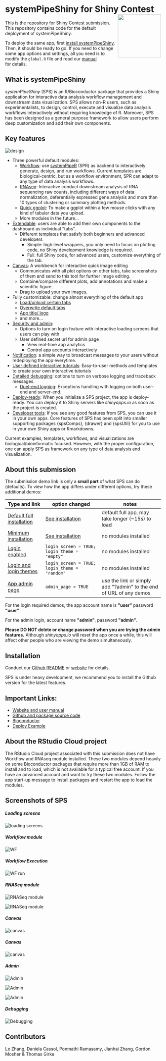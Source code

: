 # systemPipeShiny for Shiny Contest <img src="https://github.com/systemPipeR/systemPipeShiny-book/blob/master/img/sps.png?raw=true" align="right" height="139" />

This is the repository for Shiny Contest submission. This repository contains 
code for the default deployment of systemPipeShiny. 

To deploy the same app, first [install systemPipeShiny](https://systempipe.org/sps/install/).
Then, it should be ready to go. If you need to change some app options and settings, 
all you need is to modify the `global.R` file and read our [manual](https://systempipe.org/sps/)  
for details. 

## What is systemPipeShiny 
_systemPipeShiny_ (SPS) is an R/Bioconductor package that provides a Shiny 
application for interactive data analysis workflow 
management and downstream data visualization. SPS allows non-R users, 
such as experimentalists, to design, control, execute and visualize data analysis 
workflows interactively without requiring knowledge of R. Moreover, SPS has 
been designed as a general purpose framework to allow users perform deep customization 
and add their own components.

## Key features

![design](https://systempipe.org/sps/img/sps_structure.png)

- Three powerful default modules:
    - [Workflow](https://systempipe.org/sps/modules/workflow/): 
      use [systemPipeR](https://systempipe.org/sp/) (SPR) as backend to 
      interactively generate, design, and run workflows. Current templates 
      are biological-centric, but as a workflow environment, SPR can adapt to any 
      type of data analysis workflows.
    - [RNAseq](https://systempipe.org/sps/modules/rnaseq/): 
      Interactive conduct downstream analysis of RNA sequencing raw counts, including 
      different ways of data normalization, deferentially expressed gene analysis 
      and more than 10 types of clustering or summary plotting methods. 
    - [Quick ggplot](https://systempipe.org/sps/modules/ggplot/): 
      To make a ggplot within a few mouse clicks with any kind of 
      tabular data you upload. 
    - More modules in the future...
- [Extendable](https://systempipe.org/sps/adv_features/tabs/): 
  users are able to add their own components to the dashboard as individual "tabs". 
    - Different templates that satisfy both beginners and advanced developers
        - Simple: high level wrappers, you only need to focus on plotting code, no Shiny 
          development knowledge is required.
        - Full: full Shiny code, for advanced users, customize everything of the tab.
- [Canvas](https://systempipe.org/sps/canvas/): A workbench for interactive quick image editing
    - Communicates with all plot options on other tabs, take screenshots of them and 
      send to this tool for further image editing.
    - Combine/compare different plots, add annotations and make a scientific figure.
    - Drag to upload your own images. 
- Fully customizable: change almost everything of the default app
    - [Load/unload certain tabs](https://systempipe.org/sps/adv_features/displaytabs/)
    - [Overwrite default tabs](https://systempipe.org/sps/adv_features/overwritetabs/)
    - [App title/ logo](https://systempipe.org/sps/adv_features/other_customizations/)
    - and more...
- [Security and admin](https://systempipe.org/sps/adv_features/login/):
    - Options to turn on login feature with interactive loading screens that users can play with
    - User defined secret url for admin page
        - View real-time app analytics
        - Control app accounts interactively
- [Notification](https://systempipe.org/sps/adv_features/notification/):
  a simple way to broadcast messages to your users without redeploying the app everytime. 
- [User defined interactive tutorials](https://systempipe.org/sps/adv_features/guide/):
  Easy-to-user methods and templates to create your own interactive tutorials
- [Detailed debugging](https://systempipe.org/sps/adv_features/debug/):
  options to turn on verbose logging and traceback messages.
    - [Duel-end logging](https://systempipe.org/sps/dev/spscomps/server/#shinycatch): 
      Exceptions handling with logging on both user-end and server-end. 
- [Deploy-ready](https://systempipe.org/sps/deploy/):
  When you initialize a SPS project, the app is deploy-ready. You can deploy it 
  to Shiny servers like _shinyapps.io_ as soon as the project is created. 
- [Developer tools](https://systempipe.org/sps/dev/): If you see any good features 
  from SPS, you can use it in your own apps. Core features of SPS has 
  been split into smaller supporting packages {spsComps}, {drawer} and {spsUtil} for
  you to use in your own Shiny apps or Rmarkdowns.


Current examples, templates, workflows, and visualizations are 
biological/bioinformatic focused. However, with the proper configuration, 
one can apply SPS as framework on any type of data analysis and visualization.


## About this submission
The submission demo link is only a **small part** of what SPS can do (defaults). To view
how the app differs under different options, try these additional demos:

| Type and link| option changed | notes |
| --- | --- | --- |
| [Default full installation](https://tgirke.shinyapps.io/systemPipeShiny/) | [See installation](#installation) | default full app, may take longer (~15s) to load |
| [Minimum installation](https://tgirke.shinyapps.io/systemPipeShiny_min/) | [See installation](#installation) | no modules installed |
| [Login enabled](https://tgirke.shinyapps.io/systemPipeShiny_loading/) | `login_screen = TRUE; login_theme = "empty"` | no modules installed |
| [Login and login themes](https://tgirke.shinyapps.io/systemPipeShiny_loading_theme/) | `login_screen = TRUE; login_theme = "random"` | no modules installed |
| [App admin page](https://tgirke.shinyapps.io/systemPipeShiny_loading/?admin) | `admin_page = TRUE` | use the link or simply add "?admin" to the end of URL of any demos |

For the login required demos, the app account name is **"user"** password **"user"**.

For the admin login, account name **"admin"**, password **"admin"**.

**Please DO NOT delete or change password when you are trying the admin features.**
Although _shinyapps.io_ will reset the app once a while, this will affect other people 
who are viewing the demo simultaneously. 

## Installation
Conduct our [Github README](https://github.com/systemPipeR/systemPipeShiny) 
or [website](https://systempipe.org/sps/install/) for details.

SPS is under heavy development, we recommend you to install the Github version 
for the latest features. 

## Important Links:

- [Website and user manual](https://systempipe.org/sps/)
- [Github and package source code](https://github.com/systemPipeR/systemPipeShiny)
- [Bioconductor](http://bioconductor.org/packages/release/bioc/html/systemPipeShiny.html)
- [Deploy Example](https://github.com/systemPipeR/spsDemo)

## About the RStudio Cloud project
The RStudio Cloud project associated with this submission does not have Workflow 
and RNAseq module installed. These two modules depend heavily on some Bioconductor 
packages that require more than 1GB of RAM to install and to load, which is not 
available for a typical free account. If you have an advanced account and want to 
try these two modules. Follow the app start-up message to install packages and restart 
the app to load the modules. 

## Screenshots of SPS

##### Loading screens
![loading screens](https://github.com/systemPipeR/systemPipeR.github.io/blob/main/static/sps/img/loading_theme.gif?raw=true)

##### Workflow module

![WF](https://github.com/systemPipeR/systemPipeR.github.io/blob/main/static/sps/img/wf_main.png?raw=true)

##### Workflow Execution
![WF run](https://github.com/systemPipeR/systemPipeR.github.io/blob/main/static/sps/img/wf_run.png?raw=true)

##### RNASeq module
![RNASeq module](https://github.com/systemPipeR/systemPipeR.github.io/blob/main/static/sps/img/rnaseq_deg.png?raw=true)

![RNASeq module](https://github.com/systemPipeR/systemPipeR.github.io/blob/main/static/sps/img/rnaseq_heatmap.png?raw=true)

##### Canvas 
![canvas](https://github.com/systemPipeR/systemPipeR.github.io/blob/main/static/sps/img/canvas.png?raw=true)

##### Canvas 
![canvas](https://github.com/systemPipeR/systemPipeR.github.io/blob/main/static/sps/img/canvas.png?raw=true)

##### Admin
![Admin](https://github.com/systemPipeR/systemPipeR.github.io/blob/main/static/sps/img/admin_login.png?raw=true)

![Admin](https://github.com/systemPipeR/systemPipeR.github.io/blob/main/static/sps/img/admin_server_info.png?raw=true)

![Admin](https://github.com/systemPipeR/systemPipeR.github.io/blob/main/static/sps/img/admin_user_control.png?raw=true)

##### Debugging
![Debugging](https://github.com/systemPipeR/systemPipeR.github.io/blob/main/static/sps/img/logging.png?raw=true)

## Contributors
Le Zhang, Daniela Cassol, Ponmathi Ramasamy, Jianhai Zhang, Gordon Mosher & Thomas Girke



